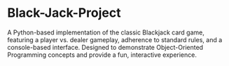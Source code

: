 # Black-Jack-Project
A Python-based implementation of the classic Blackjack card game, featuring a player vs. dealer gameplay, adherence to standard rules, and a console-based interface. Designed to demonstrate Object-Oriented Programming concepts and provide a fun, interactive experience.
